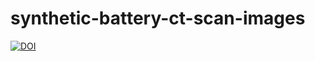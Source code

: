 # synthetic-battery-ct-scan-images

[![DOI](https://zenodo.org/badge/939278018.svg)](https://doi.org/10.5281/zenodo.14999915)